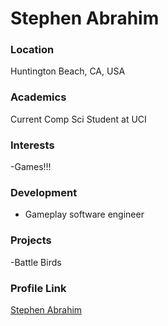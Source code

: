 # Stephen Abrahim

### Location

Huntington Beach, CA, USA

### Academics

Current Comp Sci Student at UCI

### Interests

-Games!!!

### Development

- Gameplay software engineer

### Projects

-Battle Birds

### Profile Link

[Stephen Abrahim](https://github.com/Lepah)
